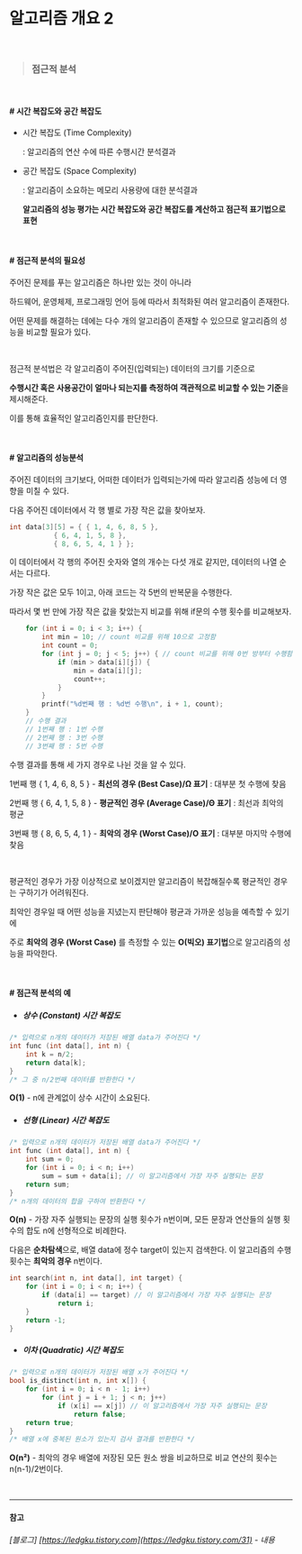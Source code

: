 # 알고리즘 개요 2

<br>

> ### 점근적 분석

<br>

#### # 시간 복잡도와 공간 복잡도

- 시간 복잡도 (Time Complexity)

  : 알고리즘의 연산 수에 따른 수행시간 분석결과

- 공간 복잡도 (Space Complexity)

  : 알고리즘이 소요하는 메모리 사용량에 대한 분석결과

  **알고리즘의 성능 평가는 시간 복잡도와 공간 복잡도를 계산하고 점근적 표기법으로 표현**

<br>

#### # 점근적 분석의 필요성

주어진 문제를 푸는 알고리즘은 하나만 있는 것이 아니라

하드웨어, 운영체제, 프로그래밍 언어 등에 따라서 최적화된 여러 알고리즘이 존재한다.

어떤 문제를 해결하는 데에는 다수 개의 알고리즘이 존재할 수 있으므로 알고리즘의 성능을 비교할 필요가 있다.

<br>

점근적 분석법은 각 알고리즘이 주어진(입력되는) 데이터의 크기를 기준으로

**수행시간 혹은 사용공간이 얼마나 되는지를 측정하여 객관적으로 비교할 수 있는 기준**을 제시해준다.

이를 통해 효율적인 알고리즘인지를 판단한다.

<br>

#### # 알고리즘의 성능분석

주어진 데이터의 크기보다, 어떠한 데이터가 입력되는가에 따라 알고리즘 성능에 더 영향을 미칠 수 있다.

다음 주어진 데이터에서 각 행 별로 가장 작은 값을 찾아보자.

```c
int data[3][5] = { { 1, 4, 6, 8, 5 },
		   { 6, 4, 1, 5, 8 },
		   { 8, 6, 5, 4, 1 } };
```

이 데이터에서 각 행의 주어진 숫자와 열의 개수는 다섯 개로 같지만, 데이터의 나열 순서는 다르다.

가장 작은 값은 모두 1이고, 아래 코드는 각 5번의 반복문을 수행한다.

따라서 몇 번 만에 가장 작은 값을 찾았는지 비교를 위해 if문의 수행 횟수를 비교해보자.

```c
	for (int i = 0; i < 3; i++) {
		int min = 10; // count 비교를 위해 10으로 고정함
		int count = 0;
		for (int j = 0; j < 5; j++) { // count 비교를 위해 0번 방부터 수행함
			if (min > data[i][j]) {
				min = data[i][j];
				count++;
			}
		}
		printf("%d번째 행 : %d번 수행\n", i + 1, count);
	}
	// 수행 결과
	// 1번째 행 : 1번 수행
	// 2번째 행 : 3번 수행
	// 3번째 행 : 5번 수행
```

수행 결과를 통해 세 가지 경우로 나뉜 것을 알 수 있다.

1번째 행 { 1, 4, 6, 8, 5 } - **최선의 경우 (Best Case)/Ω 표기** : 대부분 첫 수행에 찾음

2번째 행 { 6, 4, 1, 5, 8 } - **평균적인 경우 (Average Case)/Θ 표기** : 최선과 최악의 평균

3번째 행 { 8, 6, 5, 4, 1 } - **최악의 경우 (Worst Case)/O 표기** : 대부분 마지막 수행에 찾음

<br>

평균적인 경우가 가장 이상적으로 보이겠지만 알고리즘이 복잡해질수록 평균적인 경우는 구하기가 어려워진다.

최악인 경우일 때 어떤 성능을 지녔는지 판단해야 평균과 가까운 성능을 예측할 수 있기에 

주로 **최악의 경우 (Worst Case)** 를 측정할 수 있는 **O(빅오) 표기법**으로 알고리즘의 성능을 파악한다.

<br>

#### # 점근적 분석의 예

- #####  상수 (Constant) 시간 복잡도

```c
/* 입력으로 n개의 데이터가 저장된 배열 data가 주어진다 */
int func (int data[], int n) {
	int k = n/2;
	return data[k];
}
/* 그 중 n/2번째 데이터를 반환한다 */
```

**O(1)** - n에 관계없이 상수 시간이 소요된다.

- ##### 선형 (Linear) 시간 복잡도

```c
/* 입력으로 n개의 데이터가 저장된 배열 data가 주어진다 */
int func (int data[], int n) {
	int sum = 0;
	for (int i = 0; i < n; i++)
		sum = sum + data[i]; // 이 알고리즘에서 가장 자주 실행되는 문장
	return sum;
}
/* n개의 데이터의 합을 구하여 반환한다 */
```

**O(n)** - 가장 자주 실행되는 문장의 실행 횟수가 n번이며, 모든 문장과 연산들의 실행 횟수의 합도 n에 선형적으로 비례한다.

다음은 **순차탐색**으로, 배열 data에 정수 target이 있는지 검색한다. 이 알고리즘의 수행 횟수는 **최악의 경우** n번이다.

```C
int search(int n, int data[], int target) {
	for (int i = 0; i < n; i++) {
		if (data[i] == target) // 이 알고리즘에서 가장 자주 실행되는 문장
			return i;
	}
	return -1;
}
```

- ##### 이차 (Quadratic) 시간 복잡도

```c
/* 입력으로 n개의 데이터가 저장된 배열 x가 주어진다 */
bool is_distinct(int n, int x[]) {
	for (int i = 0; i < n - 1; i++)
		for (int j = i + 1; j < n; j++)
			if (x[i] == x[j]) // 이 알고리즘에서 가장 자주 실행되는 문장
				return false;
	return true;
}
/* 배열 x에 중복된 원소가 있는지 검사 결과를 반환한다 */
```

**O(n²)** - 최악의 경우 배열에 저장된 모든 원소 쌍을 비교하므로 비교 연산의 횟수는 n(n-1)/2번이다.

<br>

******
#### 참고

###### [블로그] [https://ledgku.tistory.com](https://ledgku.tistory.com/31) - 내용

